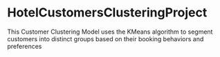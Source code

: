 # HotelCustomersClusteringProject
This Customer Clustering Model uses the KMeans algorithm to segment customers into distinct groups based on their booking behaviors and preferences
